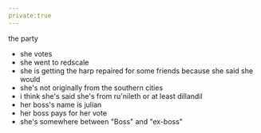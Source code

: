 ```yaml
---
private:true
---
```


the party 
- she votes
- she went to redscale
- she is getting the harp repaired for some friends because she said she would
- she's not originally from the southern cities
- i think she's said she's from ru'nileth or at least dillandil 
- her boss's name is julian 
- her boss pays for her vote
- she's somewhere between "Boss" and "ex-boss"